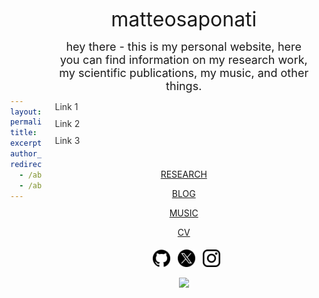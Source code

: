 ```yaml
---
layout: intro
permalink: /
title: "about"
excerpt: "about"
author_profile: false
redirect_from: 
  - /about/
  - /about.html
---
```



<div style="margin-right: 20px;">
<div style="margin-left: 20px;">

<font size="6"> <p style="text-align: center;"> matteosaponati </p></font> 

<font size="4"> <p style="text-align: center;">hey there - this is my personal website, here you can find information on my research work, my scientific publications, my music, and other things. </p></font> 

<!DOCTYPE html>
<html>
<head>
  <title>Centered Rectangle with Links</title>
  <style>
    /* CSS styles for centering and rectangle */
    body {
      display: flex;
      justify-content: center;
      align-items: center;
      height: 100vh;
      margin: 0;
    }

    .rectangle {
      width: 300px; /* Adjust width as needed */
      height: 200px; /* Adjust height as needed */
      border: 2px solid #000;
      padding: 20px;
      text-align: center;
    }

    .link-list {
      list-style: none;
      padding: 0;
    }

    .link-list li {
      margin-bottom: 10px;
    }

    .link-list a {
      text-decoration: none;
      color: #333;
    }
  </style>
</head>
<body>
  <div class="rectangle">
    <ul class="link-list">
      <li><a href="#">Link 1</a></li>
      <li><a href="#">Link 2</a></li>
      <li><a href="#">Link 3</a></li>
      <!-- Add more links as needed -->
    </ul>
  </div>
</body>
</html>

<p style="margin-bottom:0.3cm; text-align: center; margin-top:1cm;">
<a href="https://matteosaponati.github.io/research">RESEARCH</a>
</p>

<p style="margin-bottom:0.3cm; text-align: center;">
<a href="https://matteosaponati.github.io/year-archive/">BLOG</a>
</p>

<p style="margin-bottom:0.3cm; text-align: center;">
<a href="https://matteosaponati.github.io/music">MUSIC</a>
</p>

<p style="margin-bottom:0.5cm; text-align: center; ">
<a href="https://matteosaponati.github.io/cv/">CV</a>
</p>

<p style="text-align: center;">
 <a href="https://github.com/matteosaponati" target="_blank"><span style="display: inline-block; vertical-align: middle; margin-left: 8px;"><img src="/images/general/github_icon.png" alt="Icon" style="width: 2em; height: 2em;"></span></a>
  <a href="https://twitter.com/matteosaponati" target="_blank"><span style="display: inline-block; vertical-align: middle; margin-left: 8px;"><img src="/images/general/x_icon.png" alt="Icon" style="width: 2em; height: 2em;"></span></a>
   <a href="https://www.instagram.com/matteosaponati/" target="_blank"><span style="display: inline-block; vertical-align: middle; margin-left: 8px;"><img src="/images/general/instagram_icon.png" alt="Icon" style="width: 2em; height: 2em;"></span></a>  
</p>

<figure>
<center><img src="/images/about/me_garfagnana.png" style="width:30%"></center>
</figure>



